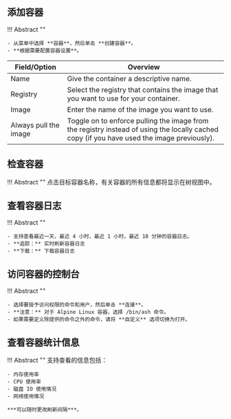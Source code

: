 ## 添加容器

!!! Abstract ""

    - 从菜单中选择 **容器**，然后单击 **创建容器**。
    - **根据需要配置容器设置**。    

| Field/Option | Overview |
| --------------------- | --------------------- |
| Name                  | Give the container a descriptive name.|
| Registry              | Select the registry that contains the image that you want to use for your container.|
| Image                 | Enter the name of the image you want to use.|
| Always pull the image | Toggle on to enforce pulling the image from the registry instead of using the locally cached copy (if you have used the image previously). |

## 检查容器

!!! Abstract ""
    点击目标容器名称，有关容器的所有信息都将显示在树视图中。

## 查看容器日志

!!! Abstract ""

    - 支持查看最近一天，最近 4 小时，最近 1 小时，最近 10 分钟的容器日志。
    - **追踪：** 实时刷新容器日志
    - **下载：** 下载容器日志

## 访问容器的控制台

!!! Abstract ""

    - 选择要授予访问权限的命令和用户，然后单击 **连接**。
    - **注意：** 对于 Alpine Linux 容器，选择 /bin/ash 命令。
    - 如果需要定义除提供的命令之外的命令，请将 **自定义** 选项切换为打开。

## 查看容器统计信息

!!! Abstract ""
    支持查看的信息包括：

    - 内存使用率
    - CPU 使用率
    - 磁盘 IO 使用情况
    - 网络使用情况

    ***可以随时更改刷新间隔***。
